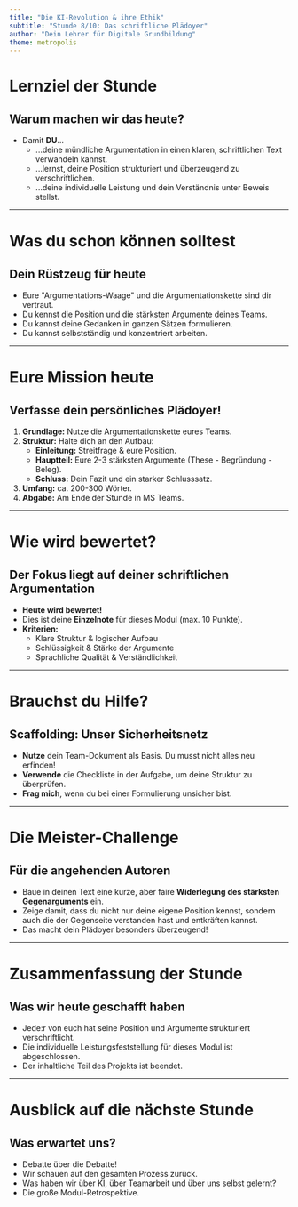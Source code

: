 ```yaml
---
title: "Die KI-Revolution & ihre Ethik"
subtitle: "Stunde 8/10: Das schriftliche Plädoyer"
author: "Dein Lehrer für Digitale Grundbildung"
theme: metropolis
---
```


# Lernziel der Stunde

## Warum machen wir das heute?

*   Damit **DU**...
    *   ...deine mündliche Argumentation in einen klaren, schriftlichen Text verwandeln kannst.
    *   ...lernst, deine Position strukturiert und überzeugend zu verschriftlichen.
    *   ...deine individuelle Leistung und dein Verständnis unter Beweis stellst.

---

# Was du schon können solltest

## Dein Rüstzeug für heute

*   Eure "Argumentations-Waage" und die Argumentationskette sind dir vertraut.
*   Du kennst die Position und die stärksten Argumente deines Teams.
*   Du kannst deine Gedanken in ganzen Sätzen formulieren.
*   Du kannst selbstständig und konzentriert arbeiten.

---

# Eure Mission heute

## Verfasse dein persönliches Plädoyer!

1.  **Grundlage:** Nutze die Argumentationskette eures Teams.
2.  **Struktur:** Halte dich an den Aufbau:
    *   **Einleitung:** Streitfrage & eure Position.
    *   **Hauptteil:** Eure 2-3 stärksten Argumente (These - Begründung - Beleg).
    *   **Schluss:** Dein Fazit und ein starker Schlusssatz.
3.  **Umfang:** ca. 200-300 Wörter.
4.  **Abgabe:** Am Ende der Stunde in MS Teams.

---

# Wie wird bewertet?

## Der Fokus liegt auf deiner schriftlichen Argumentation

*   **Heute wird bewertet!**
*   Dies ist deine **Einzelnote** für dieses Modul (max. 10 Punkte).
*   **Kriterien:**
    *   Klare Struktur & logischer Aufbau
    *   Schlüssigkeit & Stärke der Argumente
    *   Sprachliche Qualität & Verständlichkeit

---

# Brauchst du Hilfe?

## Scaffolding: Unser Sicherheitsnetz

*   **Nutze** dein Team-Dokument als Basis. Du musst nicht alles neu erfinden!
*   **Verwende** die Checkliste in der Aufgabe, um deine Struktur zu überprüfen.
*   **Frag mich**, wenn du bei einer Formulierung unsicher bist.

---

# Die Meister-Challenge

## Für die angehenden Autoren

*   Baue in deinen Text eine kurze, aber faire **Widerlegung des stärksten Gegenarguments** ein.
*   Zeige damit, dass du nicht nur deine eigene Position kennst, sondern auch die der Gegenseite verstanden hast und entkräften kannst.
*   Das macht dein Plädoyer besonders überzeugend!

---

# Zusammenfassung der Stunde

## Was wir heute geschafft haben

*   Jede:r von euch hat seine Position und Argumente strukturiert verschriftlicht.
*   Die individuelle Leistungsfeststellung für dieses Modul ist abgeschlossen.
*   Der inhaltliche Teil des Projekts ist beendet.

---

# Ausblick auf die nächste Stunde

## Was erwartet uns?

*   Debatte über die Debatte!
*   Wir schauen auf den gesamten Prozess zurück.
*   Was haben wir über KI, über Teamarbeit und über uns selbst gelernt?
*   Die große Modul-Retrospektive.


